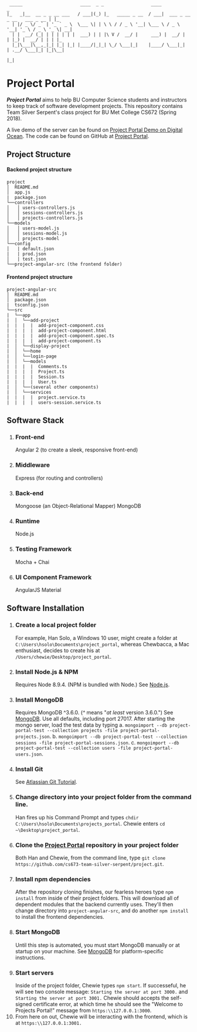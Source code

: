      _____                      ____  _ _                  ____                             _   
    |_   _|__  __ _ _ __ ___   / ___|(_) |_   _____ _ __  / ___|  ___ _ __ _ __   ___ _ __ | |_
      | |/ _ \/ _` | '_ ` _ \  \___ \| | \ \ / / _ \ '__| \___ \ / _ \ '__| '_ \ / _ \ '_ \| __|
      | |  __/ (_| | | | | | |  ___) | | |\ V /  __/ |     ___) |  __/ |  | |_) |  __/ | | | |_
      |_|\___|\__,_|_| |_| |_| |____/|_|_| \_/ \___|_|    |____/ \___|_|  | .__/ \___|_| |_|\__|
                                                                          |_|                   

# Project Portal
 _**Project Portal**_ aims to help BU Computer Science students and instructors to keep track of software development projects. This repository contains Team Silver Serpent's class project for BU Met College CS672 (Spring 2018).

 A live demo of the server can be found on [Project Portal Demo on Digital Ocean].
 The code can be found on GitHub at [Project Portal].

## Project Structure

#### Backend project structure

```
project
│  README.md
│  app.js
|  package.json
└──controllers
│   │ users-controllers.js
│   │ sessions-controllers.js
│   │ projects-controllers.js
└──models
│   │ users-model.js
│   │ sessions-model.js
│   │ projects-model
└──config
│   | default.json
|   | prod.json
│   | test.json
└──project-angular-src (the frontend folder)
```

#### Frontend project structure

```
project-angular-src
│  README.md
│  package.json
|  tsconfig.json
└──src
|  └──app
|  │  └──add-project
|  |  |  |  add-project-component.css
|  |  |  |  add-project-component.html
|  |  |  |  add-project-component.spec.ts
|  |  |  |  add-project-component.ts
|  │  └──display-project
|  │  └──home
|  │  └──login-page
|  │  └──models
|  |  |  |  Comments.ts
|  |  |  |  Project.ts
|  |  |  |  Session.ts
|  |  |  |  User.ts
|  │  └──(several other components)
|  │  └──services
|  |  |  |  project.service.ts
|  |  |  |  users-session.service.ts
```


## Software Stack
1. ### Front-end
   Angular 2 (to create a sleek, responsive front-end)
2. ### Middleware
   Express (for routing and controllers)
3. ### Back-end
   Mongoose (an Object-Relational Mapper)
   MongoDB
4. ### Runtime
   Node.js
5. ### Testing Framework
   Mocha + Chai
6. ### UI Component Framework
   AngularJS Material

## Software Installation

1. ### Create a local project folder
   For example, Han Solo, a Windows 10 user, might create a folder at `C:\Users\hsolo\Documents\project_portal`, whereas Chewbacca, a Mac enthusiast, decides to create his at `/Users/chewie/Desktop/project_portal`.
2. ### Install Node.js & NPM
   Requires Node 8.9.4. (NPM is bundled with Node.)
   See [Node.js].
3. ### Install MongoDB
   Requires MongoDB ^3.6.0. (_^_ means  "_at least_ version 3.6.0.")
   See [MongoDB]. Use all defaults, including port 27017.
   After starting the mongo server, load the test data by typing
   a. `mongoimport --db project-portal-test --collection projects -file project-portal-projects.json`.
   b. `mongoimport --db project-portal-test --collection sessions -file project-portal-sessions.json`.
   c. `mongoimport --db project-portal-test --collection users -file project-portal-users.json`.
4. ### Install Git
   See [Atlassian Git Tutorial].
5. ### Change directory into your project folder from the command line.
   Han fires up his Command Prompt and types `chdir C:\Users\hsolo\Documents\projects_portal`. Chewie enters `cd ~\Desktop\project_portal`.
6. ### Clone the [Project Portal] repository in your project folder
   Both Han and Chewie, from the command line, type `git clone https://github.com/cs673-team-silver-serpent/project.git`.  
7. ### Install npm dependencies
   After the repository cloning finishes, our fearless heroes type `npm install` from inside of their project folders. This will download all of dependent modules that the backend currently uses. They'll then change directory into `project-angular-src`, and do another `npm install` to install the frontend dependencies.
8. ### Start MongoDB
   Until this step is automated, you must start MongoDB manually or at startup on your machine. See [MongoDB] for platform-specific instructions.
9. ### Start servers
   Inside of the project folder, Chewie types `npm start`. If successeful, he will see two console message: `Starting the server at port 3000.` and `Starting the server at port 3001.`
   Chewie should accepts the self-signed certificate error, at which time he should see the "Welcome to Projects Portal!" message from `https:\\127.0.0.1:3000`.
10. From here on out, Chewie will be interacting with the frontend, which is at `https:\\127.0.0.1:3001.`



<!-- links -->
[AngularJS Material]: https://material.angular.io/
[Atlassian Git Tutorial]: https://www.atlassian.com/git/tutorials/install-git
[MongoDB]: https://docs.mongodb.com/manual/administration/install-community/
[Node.js]: https://nodejs.org/en/
[Project Portal]: https://github.com/cs673-team-silver-serpent/project.git
[Project Portal Demo on Digital Ocean]: https://67.207.83.83/login

